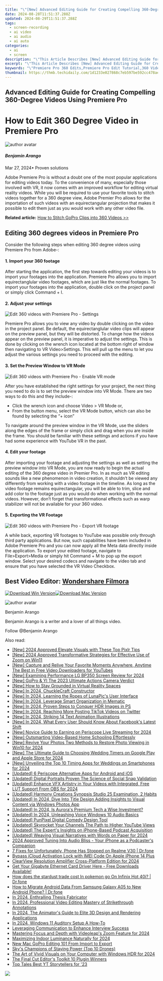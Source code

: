```yaml
---
title: "\"[New] Advanced Editing Guide for Creating Compelling 360-Degree Videos Using Premiere Pro\""
date: 2024-08-28T11:51:37.288Z
updated: 2024-08-29T11:51:37.288Z
tags: 
  - screen-recording
  - ai video
  - ai audio
  - ai auto
categories: 
  - ai
  - screen
description: "\"This Article Describes [New] Advanced Editing Guide for Creating Compelling 360-Degree Videos Using Premiere Pro\""
excerpt: "\"This Article Describes [New] Advanced Editing Guide for Creating Compelling 360-Degree Videos Using Premiere Pro\""
keywords: "\"Premiere Pro 360 Edits,Premiere Pro Edit Tutorial,360 Video Premiere Guide,Compelling 360-Editing,Creating 360-Videos PP,360-Degree Video Premiere,Advanced 360-VP Editing\""
thumbnail: https://thmb.techidaily.com/1d1233e027868c7eb597be592cc478aeb7aba77b444eae6e981167865c0c0478.jpg
---
```


## Advanced Editing Guide for Creating Compelling 360-Degree Videos Using Premiere Pro

# How to Edit 360 Degree Video in Premiere Pro

![author avatar](https://images.wondershare.com/filmora/article-images/benjamin-arango-author.jpg)

##### Benjamin Arango

 Mar 27, 2024• Proven solutions

 Adobe Premiere Pro is without a doubt one of the most popular applications for editing videos today. To the convenience of many, especially those involved with VR, it now comes with an improved workflow for editing virtual reality videos. While you will be required to use your favorite tools to stitch videos together for a 360 degree view, Adobe Premier Pro allows for the importation of such videos with an equirectangular projection that makes it possible to edit them just as you would work with any other video file.

**Related article:** [How to Stitch GoPro Clips into 360 Videos >>](https://tools.techidaily.com/wondershare/filmora/download/)

## Editing 360 degrees videos in Premiere Pro

 Consider the following steps when editing 360 degree videos using Premiere Pro from Adobe-:

#### 1. Import your 360 footage

 After starting the application, the first step towards editing your videos is to import your footages into the application. Premiere Pro allows you to import equirectanglular video footages, which are just like the normal footages. To import your footages into the application, double click on the project panel or simply click Command + I.

#### 2. Adjust your settings

![Edit 360 videos with Premiere Pro - Settings](https://images.wondershare.com/filmora/article-images/360-editing-settings.jpg)

 Premiere Pro allows you to view any video by double clicking on the video in the project panel. Be default, the equirectanglular video clips will appear on the preview panel, but they will be distorted. To change how the videos appear on the preview panel, it is imperative to adjust the settings. This is done by clicking on the wrench icon located at the bottom right of window then navigating to VR Video>Settings. This will pull up the menu to let you adjust the various settings you need to proceed with the editing.

#### 3. Set the Preview Window to VR Mode

![Edit 360 videos with Premiere Pro - Enable VR mode](https://images.wondershare.com/filmora/article-images/enable-vr-mode.jpg)

 After you have established the right settings for your project, the next thing you need to do is to set the preview window into VR Mode. There are two ways to do this and they include-:

* Click the wrench icon and choose Video > VR Mode or,
* From the button menu, select the VR Mode button, which can also be found by selecting the “+ icon”

 To navigate around the preview window in the VR Mode, use the sliders along the edges of the frame or simply click and drag when you are inside the frame. You should be familiar with these settings and actions if you have had some experience with YouTube VR in the past.

#### 4. Edit your footage

 After importing your footage and adjusting the settings as well as setting the preview window into VR Mode, you are now ready to begin the actual editing of the 360 degree video in Premier Pro. In as much as VR editing sounds like a new phenomenon in video creation, it shouldn’t be viewed any differently from working with a video footage in the timeline. As long as the video footage remains equirectangular, you will be able to trim, slice and add color to the footage just as you would do when working with the normal videos. However, don’t forget that transformational effects such as warp stabilizer will not be available for your 360 video.

#### 5. Exporting the VR Footage

![Edit 360 videos with Premiere Pro - Export VR footage]( https://images.wondershare.com/filmora/article-images/export-vr-footage.jpg)

 A while back, exporting VR footages to YouTube was possible only through third party applications. But now, such capabilities have been included in Adobe Premiere Pro and you can now apply all the Meta data directly inside the application. To export your edited footage, navigate to File>Export>Media or simply hit Command + M to pop up the export window. Select your desired codecs and navigate to the video tab and ensure that you have selected the VR Video Checkbox.

## Best Video Editor: [Wondershare Filmora](https://tools.techidaily.com/wondershare/filmora/download/)

[![Download Win Version](https://images.wondershare.com/filmora/guide/download-btn-win.jpg)](https://tools.techidaily.com/wondershare/filmora/download/)[![Download Mac Version](https://images.wondershare.com/filmora/guide/download-btn-mac.jpg)](https://tools.techidaily.com/wondershare/filmora/download/)

![author avatar](https://images.wondershare.com/filmora/article-images/benjamin-arango-author.jpg)

Benjamin Arango

Benjamin Arango is a writer and a lover of all things video.

Follow @Benjamin Arango


<ins class="adsbygoogle"
     style="display:block"
     data-ad-format="autorelaxed"
     data-ad-client="ca-pub-7571918770474297"
     data-ad-slot="1223367746"></ins>



<ins class="adsbygoogle"
     style="display:block"
     data-ad-client="ca-pub-7571918770474297"
     data-ad-slot="8358498916"
     data-ad-format="auto"
     data-full-width-responsive="true"></ins>


<span class="atpl-alsoreadstyle">Also read:</span>
<div><ul>
<li><a href="https://fox-boxes.techidaily.com/new-2024-approved-elevate-visuals-with-these-top-pixlr-tips/"><u>[New] 2024 Approved  Elevate Visuals with These Top Pixlr Tips</u></a></li>
<li><a href="https://fox-boxes.techidaily.com/new-2024-approved-transformative-strategies-for-effective-use-of-zoom-on-win11/"><u>[New] 2024 Approved  Transformative Strategies for Effective Use of Zoom on Win11</u></a></li>
<li><a href="https://youtube-video-recordings.techidaily.com/new-capture-and-relive-your-favorite-moments-anywhere-anytime-the-best-in-free-video-downloaders-for-youtubes/"><u>[New] Capture and Relive Your Favorite Moments Anywhere, Anytime  The Best in Free Video Downloaders for YouTubes</u></a></li>
<li><a href="https://fox-boxes.techidaily.com/new-examining-performance-lg-bp350-screen-review-for-2024/"><u>[New] Examining Performance  LG BP350 Screen Review for 2024</u></a></li>
<li><a href="https://fox-boxes.techidaily.com/new-gopro-and-yi-the-2023-ultimate-actions-camera-verdict/"><u>[New] GoPro & YI  The 2023 Ultimate Actions Camera Verdict</u></a></li>
<li><a href="https://fox-boxes.techidaily.com/new-how-to-stay-grounded-in-virtual-reality-spaces/"><u>[New] How to Stay Grounded in Virtual Reality Spaces</u></a></li>
<li><a href="https://fox-boxes.techidaily.com/new-in-2024-chucklecraft-constructor/"><u>[New] In 2024, ChuckleCraft Constructor</u></a></li>
<li><a href="https://fox-boxes.techidaily.com/new-in-2024-learning-the-ropes-of-lunapics-user-interface/"><u>[New] In 2024, Learning the Ropes of LunaPic's User Interface</u></a></li>
<li><a href="https://fox-boxes.techidaily.com/new-in-2024-leverage-smart-organization-in-mematic/"><u>[New] In 2024, Leverage Smart Organization in Mematic</u></a></li>
<li><a href="https://fox-boxes.techidaily.com/new-in-2024-proven-steps-to-conquer-hdr-images-in-ps/"><u>[New] In 2024, Proven Steps to Conquer HDR Images in PS</u></a></li>
<li><a href="https://twitter-videos.techidaily.com/new-in-2024-reaching-more-posting-tiktok-videos-on-twitter/"><u>[New] In 2024, Reaching More  Posting TikTok Videos on Twitter</u></a></li>
<li><a href="https://fox-boxes.techidaily.com/new-in-2024-striking-14-text-animation-illustrations/"><u>[New] In 2024, Striking 14 Text Animation Illustrations</u></a></li>
<li><a href="https://facebook-video-content.techidaily.com/new-in-2024-what-every-user-should-know-about-facebooks-latest-shift/"><u>[New] In 2024, What Every User Should Know About Facebook's Latest Shift</u></a></li>
<li><a href="https://fox-boxes.techidaily.com/new-novice-guide-to-earning-on-periscope-live-streaming-for-2024/"><u>[New] Novice Guide to Earning on Periscope Live Streaming for 2024</u></a></li>
<li><a href="https://fox-boxes.techidaily.com/new-outsmarting-video-based-home-schooling-effortlessly/"><u>[New] Outsmarting Video-Based Home Schooling Effortlessly</u></a></li>
<li><a href="https://fox-boxes.techidaily.com/new-revive-your-photos-two-methods-to-restore-photo-viewing-in-win10-for-2024/"><u>[New] Revive Your Photos  Two Methods to Restore Photo Viewing in Win10 for 2024</u></a></li>
<li><a href="https://fox-boxes.techidaily.com/new-the-ultimate-guide-to-choosing-wedding-timers-on-google-play-and-apple-store-for-2024/"><u>[New] The Ultimate Guide to Choosing Wedding Timers on Google Play and Apple Store for 2024</u></a></li>
<li><a href="https://fox-boxes.techidaily.com/new-unveiling-the-top-10-timing-apps-for-weddings-on-smartphones-for-2024/"><u>[New] Unveiling the Top 10 Timing Apps for Weddings on Smartphones for 2024</u></a></li>
<li><a href="https://fox-boxes.techidaily.com/updated-6-periscope-alternative-apps-for-android-and-ios/"><u>[Updated] 6 Periscope Alternative Apps for Android and iOS</u></a></li>
<li><a href="https://instagram-video-recordings.techidaily.com/updated-digital-portraits-proven-the-science-of-social-snap-validation/"><u>[Updated] Digital Portraits Proven  The Science of Social Snap Validation</u></a></li>
<li><a href="https://fox-boxes.techidaily.com/updated-enhance-vfx-artistry-in-your-videos-with-integrated-free-lut-support-from-obs-for-2024/"><u>[Updated] Enhance VFX Artistry in Your Videos with Integrated, Free LUT Support From OBS for 2024</u></a></li>
<li><a href="https://fox-boxes.techidaily.com/updated-harmony-creations-synopsis-studio-25-examination-2-habits/"><u>[Updated] Harmony Creations Synopsis  Studio 25 Examination, 2 Habits</u></a></li>
<li><a href="https://fox-boxes.techidaily.com/updated-in-2024-dive-into-title-design-adding-insights-to-visual-content-via-windows-photos-app/"><u>[Updated] In 2024, Dive Into Title Design  Adding Insights to Visual Content via Windows Photos App</u></a></li>
<li><a href="https://fox-boxes.techidaily.com/updated-in-2024-is-auroras-premium-tech-a-wise-investment/"><u>[Updated] In 2024, Is Aurora's Premium Tech a Wise Investment?</u></a></li>
<li><a href="https://fox-boxes.techidaily.com/updated-in-2024-unleashing-voice-windows-10-audio-basics/"><u>[Updated] In 2024, Unleashing Voice  Windows 10 Audio Basics</u></a></li>
<li><a href="https://extra-support.techidaily.com/updated-punpixel-digital-comedy-design-tool/"><u>[Updated] PunPixel  Digital Comedy Design Tool</u></a></li>
<li><a href="https://facebook-video-share.techidaily.com/updated-skyrocket-your-channels-the-path-to-higher-youtube-views/"><u>[Updated] Skyrocket Your Channels  The Path to Higher YouTube Views</u></a></li>
<li><a href="https://vp-tips.techidaily.com/updated-the-experts-insights-on-iphone-based-podcast-acquisition/"><u>[Updated] The Expert's Insights on iPhone-Based Podcast Acquisition</u></a></li>
<li><a href="https://fox-boxes.techidaily.com/updated-weaving-visual-narratives-with-words-on-paper-for-2024/"><u>[Updated] Weaving Visual Narratives with Words on Paper for 2024</u></a></li>
<li><a href="https://some-skills.techidaily.com/2024-approved-tuning-into-audio-bliss-your-iphone-as-a-podcasters-companion/"><u>2024 Approved  Tuning Into Audio Bliss - Your iPhone as a Podcaster's Companion</u></a></li>
<li><a href="https://howto.techidaily.com/7-fixes-for-unfortunately-phone-has-stopped-on-realme-v30-drfone-by-drfone-fix-android-problems-fix-android-problems/"><u>7 Fixes for Unfortunately, Phone Has Stopped on Realme V30 | Dr.fone</u></a></li>
<li><a href="https://activate-lock.techidaily.com/bypass-icloud-activation-lock-with-imei-code-on-apple-iphone-14-plus-by-drfone-ios/"><u>Bypass iCloud Activation Lock with IMEI Code On Apple iPhone 14 Plus</u></a></li>
<li><a href="https://extra-tips.techidaily.com/clearview-resolution-amplifier-cross-platform-edition-for-2024/"><u>ClearView Resolution Amplifier  Cross-Platform Edition for 2024</u></a></li>
<li><a href="https://hardware-help.techidaily.com/get-your-gigabyte-ethernet-card-driver-here-free-downloads-available/"><u>Get Your Gigabyte Ethernet Card Driver Here - Free Downloads Available!</u></a></li>
<li><a href="https://android-pokemon-go.techidaily.com/how-does-the-stardust-trade-cost-in-pokemon-go-on-infinix-hot-40i-drfone-by-drfone-virtual-android/"><u>How does the stardust trade cost In pokemon go On Infinix Hot 40i? | Dr.fone</u></a></li>
<li><a href="https://blog-min.techidaily.com/how-to-migrate-android-data-from-samsung-galaxy-a05-to-new-android-phone-drfone-by-drfone-transfer-from-android-transfer-from-android/"><u>How to Migrate Android Data From Samsung Galaxy A05 to New Android Phone? | Dr.fone</u></a></li>
<li><a href="https://fox-boxes.techidaily.com/in-2024-enthralling-thesis-fabricator/"><u>In 2024, Enthralling Thesis Fabricator</u></a></li>
<li><a href="https://desktop-recording.techidaily.com/in-2024-professional-video-editing-mastery-of-strikethrough-annotations/"><u>In 2024, Professional Video Editing  Mastery of Strikethrough Annotations</u></a></li>
<li><a href="https://fox-boxes.techidaily.com/in-2024-the-animators-guide-to-elite-3d-design-and-rendering-applications/"><u>In 2024, The Animator's Guide to Elite 3D Design and Rendering Applications</u></a></li>
<li><a href="https://fox-boxes.techidaily.com/in-2024-windows-11-auditory-setup-a-how-to/"><u>In 2024, Windows 11 Auditory Setup  A How-To</u></a></li>
<li><a href="https://fox-boxes.techidaily.com/leveraging-communication-to-enhance-interview-success/"><u>Leveraging Communication to Enhance Interview Success</u></a></li>
<li><a href="https://fox-boxes.techidaily.com/mastering-focus-and-depth-with-videoleaps-zoom-feature-for-2024/"><u>Mastering Focus and Depth with Videoleap's Zoom Feature for 2024</u></a></li>
<li><a href="https://fox-boxes.techidaily.com/maximizing-indoor-luminance-naturally-for-2024/"><u>Maximizing Indoor Luminance Naturally for 2024</u></a></li>
<li><a href="https://smart-video-editing.techidaily.com/new-mac-gopro-editing-101-from-import-to-export/"><u>New Mac GoPro Editing 101 From Import to Export</u></a></li>
<li><a href="https://fox-boxes.techidaily.com/skys-champions-of-staying-power-top-10-drones/"><u>Sky's Champions of Staying Power (Top 10 Drones)</u></a></li>
<li><a href="https://fox-boxes.techidaily.com/the-art-of-vivid-visuals-on-your-computer-with-windows-hdr-for-2024/"><u>The Art of Vivid Visuals on Your Computer with Windows HDR for 2024</u></a></li>
<li><a href="https://fox-boxes.techidaily.com/the-final-cut-editors-toolkit-10-plugin-winners/"><u>The Final Cut Editor's Toolkit  10 Plugin Winners</u></a></li>
<li><a href="https://fox-boxes.techidaily.com/top-tales-best-yt-storytellers-for-23/"><u>Top Tales  Best YT Storytellers for '23</u></a></li>
</ul></div>

<!-- affiliate ads begin -->
<a href="https://store.movavi.com/affiliate.php?ACCOUNT=MOVAVI&AFFILIATE=108875&PATH=https%3A%2F%2Fwww.movavi.com%3FAFFILIATE%3D108875%26RESOURCE%3DMovavi%2BVideo%2BConverter%2BBox"><img src="https://mcusercontent.com/0885a03ded3d480dca9287f12/images/8020c1dc-518e-3bdf-6e7b-e6d1bdf1597b.jpg" border="0"></a>
<!-- affiliate ads end -->